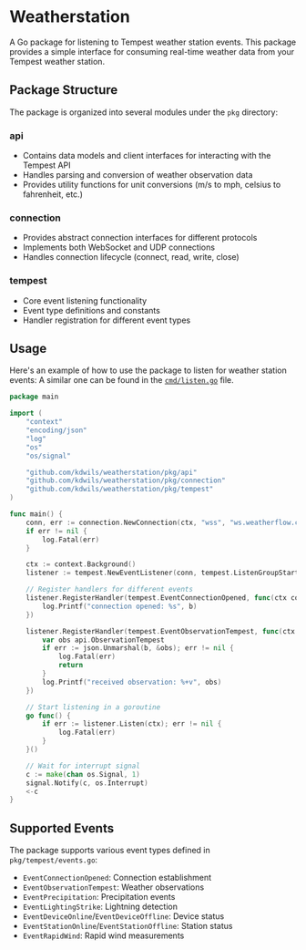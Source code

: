 # Weatherstation

A Go package for listening to Tempest weather station events. This package provides a simple interface for consuming real-time weather data from your Tempest weather station.

## Package Structure

The package is organized into several modules under the `pkg` directory:

### api
- Contains data models and client interfaces for interacting with the Tempest API
- Handles parsing and conversion of weather observation data
- Provides utility functions for unit conversions (m/s to mph, celsius to fahrenheit, etc.)

### connection
- Provides abstract connection interfaces for different protocols
- Implements both WebSocket and UDP connections
- Handles connection lifecycle (connect, read, write, close)

### tempest
- Core event listening functionality
- Event type definitions and constants
- Handler registration for different event types

## Usage

Here's an example of how to use the package to listen for weather station events:
A similar one can be found in the [`cmd/listen.go`](https://github.com/kdwils/weatherstation/blob/main/cmd/listen.go) file.
```go
package main

import (
    "context"
    "encoding/json"
    "log"
    "os"
    "os/signal"

    "github.com/kdwils/weatherstation/pkg/api"
    "github.com/kdwils/weatherstation/pkg/connection"
    "github.com/kdwils/weatherstation/pkg/tempest"
)

func main() {
    conn, err := connection.NewConnection(ctx, "wss", "ws.weatherflow.com", "/swd/data", "your-token")
    if err != nil {
        log.Fatal(err)
    }

    ctx := context.Background()
    listener := tempest.NewEventListener(conn, tempest.ListenGroupStart, deviceID)

    // Register handlers for different events
    listener.RegisterHandler(tempest.EventConnectionOpened, func(ctx context.Context, b []byte) {
        log.Printf("connection opened: %s", b)
    })

    listener.RegisterHandler(tempest.EventObservationTempest, func(ctx context.Context, b []byte) {
        var obs api.ObservationTempest
        if err := json.Unmarshal(b, &obs); err != nil {
            log.Fatal(err)
            return
        }
        log.Printf("received observation: %+v", obs)
    })

    // Start listening in a goroutine
    go func() {
        if err := listener.Listen(ctx); err != nil {
            log.Fatal(err)
        }
    }()

    // Wait for interrupt signal
    c := make(chan os.Signal, 1)
    signal.Notify(c, os.Interrupt)
    <-c
}
```

## Supported Events

The package supports various event types defined in `pkg/tempest/events.go`:

- `EventConnectionOpened`: Connection establishment
- `EventObservationTempest`: Weather observations
- `EventPrecipitation`: Precipitation events
- `EventLightingStrike`: Lightning detection
- `EventDeviceOnline`/`EventDeviceOffline`: Device status
- `EventStationOnline`/`EventStationOffline`: Station status
- `EventRapidWind`: Rapid wind measurements
